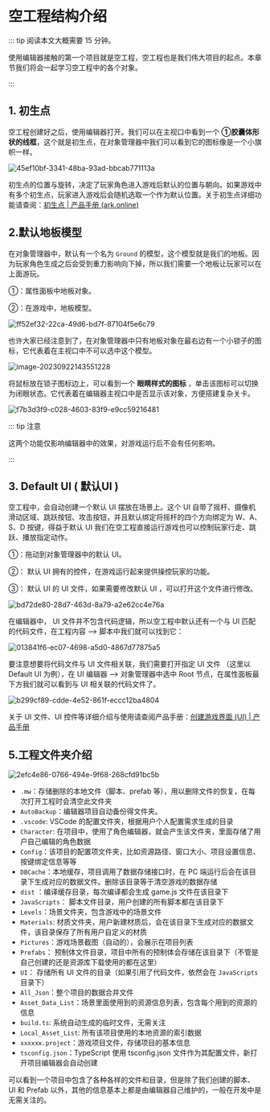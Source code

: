 # 空工程结构介绍

::: tip 阅读本文大概需要 15 分钟。

使用编辑器接触的第一个项目就是空工程，空工程也是我们伟大项目的起点。本章节我们将会一起学习空工程中的各个对象。

:::

## 1. 初生点

空工程创建好之后，使用编辑器打开。我们可以在主视口中看到一个  **①胶囊体形状的线框**，这个就是初生点，在对象管理器中我们可以看到它的图标像是一个小旗帜一样。

![45ef10bf-3341-48ba-93ad-bbcab771113a](https://arkimg.ark.online/45ef10bf-3341-48ba-93ad-bbcab771113a.webp)

初生点的位置与旋转，决定了玩家角色进入游戏后默认的位置与朝向。如果游戏中有多个初生点，玩家进入游戏后会随机选取一个作为默认位置。关于初生点详细功能请查阅：[初生点 | 产品手册 (ark.online)](https://docs.ark.online/GameplayObjects/SpawnPoint.html)

## 2.默认地板模型

在对象管理器中，默认有一个名为 `Ground` 的模型，这个模型就是我们的地板。因为玩家角色生成之后会受到重力影响向下掉，所以我们需要一个地板让玩家可以在上面游玩。

①：属性面板中地板对象。

②：在游戏中，地板模型。

![ff52ef32-22ca-49d6-bd7f-87104f5e6c79](https://arkimg.ark.online/ff52ef32-22ca-49d6-bd7f-87104f5e6c79.webp)

也许大家已经注意到了，在对象管理器中只有地板对象在最右边有一个小锁子的图标，它代表着在主视口中不可以选中这个模型。

![image-20230922143551228](https://arkimg.ark.online/image-20230922143551228.png)

将鼠标放在锁子图标边上，可以看到一个 **眼睛样式的图标** ，单击该图标可以切换为闭眼状态。它代表着在编辑器主视口中是否显示该对象，方便搭建复杂关卡。

![f7b3d3f9-c028-4603-83f9-e9cc59216481](https://arkimg.ark.online/f7b3d3f9-c028-4603-83f9-e9cc59216481.webp)

::: tip 注意

这两个功能仅影响编辑器中的效果，对游戏运行后不会有任何影响。

:::

## 3. Default UI ( 默认UI )

空工程中，会自动创建一个默认 UI 摆放在场景上。这个 UI 自带了摇杆、摄像机滑动区域、跳跃按钮、攻击按钮，并且默认绑定将摇杆的四个方向绑定为 W、A、S、D 按键，得益于默认 UI 我们在空工程直接运行游戏也可以控制玩家行走、跳跃、播放指定动作。

①：拖动到对象管理器中的默认 UI。

②： 默认 UI 拥有的控件，在游戏运行起来提供操控玩家的功能。

③： 默认 UI 的 UI 文件，如果需要修改默认 UI ，可以打开这个文件进行修改。

![bd72de80-28d7-463d-8a79-a2e62cc4e76a](https://arkimg.ark.online/bd72de80-28d7-463d-8a79-a2e62cc4e76a.webp)

在编辑器中， UI 文件并不包含代码逻辑，所以空工程中默认还有一个与 UI 匹配的代码文件，在工程内容 --> 脚本中我们就可以找到它：

![013841f6-ec07-4698-a5d0-4867d77875a5](https://arkimg.ark.online/013841f6-ec07-4698-a5d0-4867d77875a5.webp)

要注意想要将代码文件与 UI 文件相关联，我们需要打开指定 UI 文件 （这里以 Default UI 为例），在 UI 编辑器 --> 对象管理器中选中 Root 节点，在属性面板最下方我们就可以看到与 UI 相关联的代码文件了。

![b299cf89-cdde-4e52-861f-eccc12ba4804](https://arkimg.ark.online/b299cf89-cdde-4e52-861f-eccc12ba4804.webp)

关于 UI 文件、UI 控件等详细介绍与使用请查阅产品手册：[创建游戏界面 (UI) | 产品手册 ](https://docs.ark.online/UI/CreatingUserInterface(UI).html#如何创建游戏界面)

## 5.工程文件夹介绍

![2efc4e86-0766-494e-9f68-268cfd91bc5b](https://arkimg.ark.online/2efc4e86-0766-494e-9f68-268cfd91bc5b.webp)

- `.mw`：存储删除的本地文件（脚本、prefab 等），用以删除文件的恢复，在每次打开工程时会清空此文件夹
- `AutoBackup`：编辑器项目自动备份得文件夹。
- `.vscode`: VSCode 的配置文件夹，根据用户个人配置需求生成的目录
- `Character`: 在项目中，使用了角色编辑器，就会产生该文件夹，里面存储了用户自己编辑的角色数据
- `Config`：该项目的配置项文件夹，比如资源路径、窗口大小、项目设置信息、按键绑定信息等等
- `DBCache`：本地缓存，项目调用了数据存储接口时，在 PC 端运行后会在该目录下生成对应的数据文件。删除该目录等于清空游戏的数据存储
- `dist` ：编译缓存目录，每次编译都会生成 game.js 文件在该目录下
- `JavaScripts`：<Badge type="danger" text="重要" /> 脚本文件目录，用户创建的所有脚本都在该目录下
- `Levels`：场景文件夹，包含游戏中的场景文件
- `Materials`: 材质文件夹，用户新建材质后，会在该目录下生成对应的数据文件，该目录保存了所有用户自定义的材质
- `Pictures`：游戏场景截图（自动的），会展示在项目列表
- `Prefabs`：<Badge type="danger" text="重要" /> 预制体文件目录，项目中所有的预制体会存储在该目录下（不管是自己创建的还是资源库下载使用的都在这里）
- `UI`：<Badge type="danger" text="重要" /> 存储所有 UI 文件的目录（如果引用了代码文件，依然会在 `JavaScripts` 目录下）
- `All_Json`：整个项目的数据合并文件
- `Asset_Data_List`：场景里面使用到的资源信息列表，包含每个用到的资源的信息
- `build.ts`: 系统自动生成的临时文件，无需关注
- `Local_Asset_List`: 所有该项目使用的本地资源的索引数据
- `xxxxxx.project`：游戏项目文件，存储项目的基本信息
- `tsconfig.json`：TypeScript 使用 tsconfig.json 文件作为其配置文件，新打开项目编辑器会自动创建

可以看到一个项目中包含了各种各样的文件和目录，但是除了我们创建的脚本、UI 和 Prefab 以外，其他的信息基本上都是由编辑器自己维护的，一般在开发中是无需关注的。
